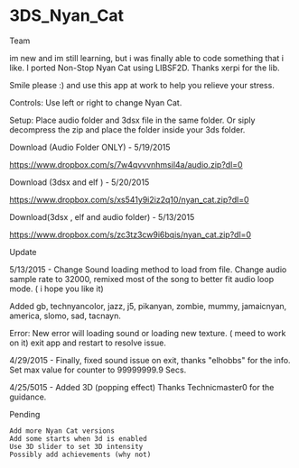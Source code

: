 # 3DS_Nyan_Cat

Team

im new and im still learning, but i was finally able to code something that i like. I ported Non-Stop Nyan Cat using LIBSF2D. Thanks xerpi for the lib.

Smile please :) and use this app at work to help you relieve your stress.

Controls: Use left or right to change Nyan Cat.

Setup: Place audio folder and 3dsx file in the same folder. Or siply decompress the zip and place the folder inside your 3ds folder.

Download (Audio Folder ONLY) - 5/19/2015

https://www.dropbox.com/s/7w4qvvvnhmsil4a/audio.zip?dl=0

Download (3dsx and elf ) - 5/20/2015

https://www.dropbox.com/s/xs541y9i2iz2q10/nyan_cat.zip?dl=0

Download(3dsx , elf and audio folder) - 5/13/2015

https://www.dropbox.com/s/zc3tz3cw9i6bqis/nyan_cat.zip?dl=0

Update

5/13/2015 - Change Sound loading method to load from file. Change audio sample rate to 32000, remixed most of the song to better fit audio loop mode. ( i hope you like it)

Added gb, technyancolor, jazz, j5, pikanyan, zombie, mummy, jamaicnyan, america, slomo, sad, tacnayn.

Error: New error will loading sound or loading new texture. ( meed to work on it) exit app and restart to resolve issue.

4/29/2015 - Finally, fixed sound issue on exit, thanks "elhobbs" for the info. Set max value for counter to 99999999.9 Secs.

4/25/5015 - Added 3D (popping effect) Thanks Technicmaster0 for the guidance.


Pending

    Add more Nyan Cat versions
    Add some starts when 3d is enabled
    Use 3D slider to set 3D intensity
    Possibly add achievements (why not)
